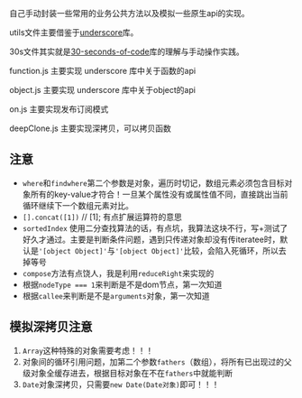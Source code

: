 自己手动封装一些常用的业务公共方法以及模拟一些原生api的实现。

utils文件主要借鉴于<a href="https://github.com/jashkenas/underscore">underscore</a>库。

30s文件其实就是<a href="https://github.com/30-seconds/30-seconds-of-code">30-seconds-of-code</a>库的理解与手动操作实践。

function.js 主要实现 underscore 库中关于函数的api

object.js 主要实现 underscore 库中关于object的api

on.js 主要实现发布订阅模式

deepClone.js 主要实现深拷贝，可以拷贝函数


## 注意

- `where`和`findwhere`第二个参数是对象，遍历时切记，数组元素必须包含目标对象所有的key-value才符合！一旦某个属性没有或属性值不同，直接跳出当前循环继续下一个数组元素对比。
- `[].concat([1])` // [1]; 有点扩展运算符的意思
- `sortedIndex` 使用二分查找算法的话，有点坑，我算法这块不行，写+测试了好久才通过。主要是判断条件问题，遇到只传递对象却没有传iteratee时，默认是`'[object Object]'`与`'[object Object]'`比较，会陷入死循环，所以去掉等号
- `compose`方法有点饶人，我是利用`reduceRight`来实现的
- 根据`nodeType === 1`来判断是不是dom节点，第一次知道
- 根据`callee`来判断是不是`arguments`对象，第一次知道


## 模拟深拷贝注意
1. `Array`这种特殊的对象需要考虑！！！
2. 对象间的循环引用问题，加第二个参数`fathers`（数组），将所有已出现过的父级对象全缓存进去，根据目标对象在不在`fathers`中就能判断
3. `Date`对象深拷贝，只需要`new Date(Date对象)`即可！！！